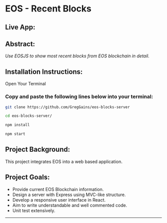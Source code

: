 <!-- HEADINGS 1 - 6 use a # symbol  -->

# EOS - Recent Blocks

## **Live App**:

<!-- [Click Here](https://pure-gorge-26990.herokuapp.com/) -->

## **Abstract:**

 <!-- Italics use a SINGLE ASTERIK * symbol  -->

_Use EOSJS to show most recent blocks from EOS blockchain in detail._

<!-- STRONG TAGS USE DOUBLE ASTERIK **  -->

## **Installation Instructions:**

Open Your Terminal

### Copy and paste the following lines below into your terminal:

```bash
git clone https://github.com/GregGains/eos-blocks-server
```

```bash
cd eos-blocks-server/
```

```bash
npm install
```

```bash
npm start
```

## **Project Background:**

This project integrates EOS into a web based application.

## **Project Goals:**

- Provide current EOS Blockchain information.
- Design a server with Express using MVC-like structure.
- Develop a responsive user interface in React.
- Aim to write understandable and well commented code.
- Unit test extensively.

<!-- STRIKE THROUGH USE DOUBLE TILDE SYMBOL ~~   -->
<!-- ~~W.I.P~~ -->

<!-- HORIZONTAL RULE TRIPLE HYPHENS --- USE TO SEPARATE CONTENT AREAS  -->

---

 <!-- --- -->

<!-- TO SHOW SYMBOLS LIKE # AND * U MUST FIRST USE A BACKSLASH -->
<!-- \*Testing\* -->

<!-- Block Quote  USE THE GREATER THAN SYMBOL > -->
<!-- > This is a block quote -->

<!-- LINKS MUST GO IN BRACKETS [Traversy Media](URL GOES HERE) -->
<!-- [Greg's Github Link](https://www.github.com/greggains) -->

<!-- UNORDERED LISTS USE 1 ASTERIK *  -->
<!-- * step 1
    * nested item 1

* step 2
    * nested item 2
* step 3
    * nested item 3 -->

<!-- ORDERED LIST CAN JUST USE NUMBER 1. multiple times   -->
<!-- 1. step 1
2. step 2
3. step 2
    OR
1. step 1
1. step 2
1. step 3 -->

<!-- INLINE CODE BLOCK ARE BACK TICKS ` `  -->
<!-- `<p> Inline block element </P>` -->

<!--  Images JUST LIKE A LINK BUT USE AN EXCLAMATION POINT FIRST ! -->
<!-- ![Logo](https://markdown-here.com/img/icon256.png) -->

<!-- ---
 > # Github Markdown -->

<!-- Code Blcoks use three backticks ```  ALSO you can specify the coding language by typing it after the backticks ex:  ```javascript  -->

<!-- ```
npm install
```

```
npm start
``` -->

